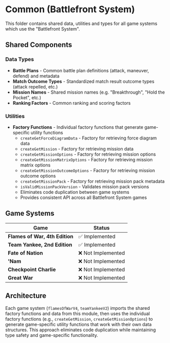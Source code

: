 # Common (Battlefront System)

This folder contains shared data, utilities and types for all game systems which use the "Battlefront System".

## Shared Components

### Data Types
- **Battle Plans** - Common battle plan definitions (attack, maneuver, defend) and metadata
- **Match Outcome Types** - Standardized match result outcome types (attack repelled, etc.)
- **Mission Names** - Shared mission names (e.g. "Breakthrough", "Hold the Pocket", etc.)
- **Ranking Factors** - Common ranking and scoring factors

### Utilities
- **Factory Functions** - Individual factory functions that generate game-specific utility functions
  - `createGetForceDiagramData` - Factory for retrieving force diagram data
  - `createGetMission` - Factory for retrieving mission data
  - `createGetMissionOptions` - Factory for retrieving mission options
  - `createGetMissionMatrixOptions` - Factory for retrieving mission matrix options
  - `createGetMissionOutcomeOptions` - Factory for retrieving mission outcome options
  - `createGetMissionPack` - Factory for retrieving mission pack metadata
  - `isValidMissionPackVersion` - Validates mission pack versions
  - Eliminates code duplication between game systems
  - Provides consistent API across all Battlefront System games

## Game Systems

| Game | Status |
|------|--------|
| **Flames of War, 4th Edition** | ✅ Implemented |
| **Team Yankee, 2nd Edition** | ✅ Implemented |
| **Fate of Nation** | ❌ Not Implemented |
| **'Nam** | ❌ Not Implemented |
| **Checkpoint Charlie** | ❌ Not Implemented |
| **Great War** | ❌ Not Implemented |

## Architecture

Each game system (`flamesOfWarV4`, `teamYankeeV2`) imports the shared factory functions and data from this module, then uses the individual factory functions (e.g., `createGetMission`, `createGetMissionOptions`) to generate game-specific utility functions that work with their own data structures.
This approach eliminates code duplication while maintaining type safety and game-specific functionality.
